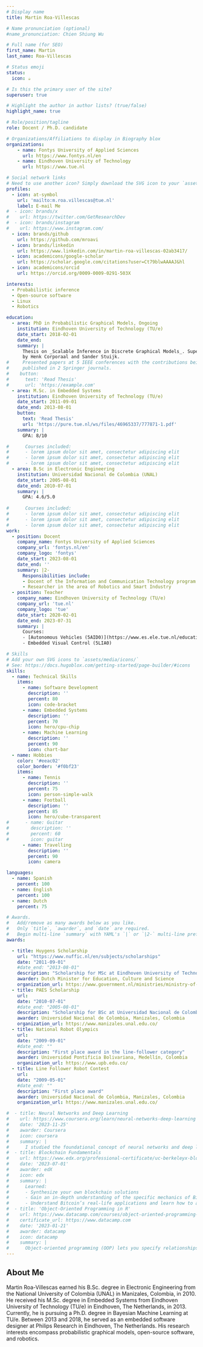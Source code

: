 ```yaml
---
# Display name
title: Martin Roa-Villescas

# Name pronunciation (optional)
#name_pronunciation: Chien Shiung Wu

# Full name (for SEO)
first_name: Martin
last_name: Roa-Villescas

# Status emoji
status:
  icon: ☕️

# Is this the primary user of the site?
superuser: true

# Highlight the author in author lists? (true/false)
highlight_name: true

# Role/position/tagline
role: Docent / Ph.D. candidate

# Organizations/Affiliations to display in Biography blox
organizations:
    - name: Fontys University of Applied Sciences
      url: https://www.fontys.nl/en
    - name: Eindhoven University of Technology
      url: https://www.tue.nl

# Social network links
# Need to use another icon? Simply download the SVG icon to your `assets/media/icons/` folder.
profiles:
  - icon: at-symbol
    url: 'mailto:m.roa.villescas@tue.nl'
    label: E-mail Me
#  - icon: brands/x
#    url: https://twitter.com/GetResearchDev
#  - icon: brands/instagram
#    url: https://www.instagram.com/
  - icon: brands/github
    url: https://github.com/mroavi
  - icon: brands/linkedin
    url: https://www.linkedin.com/in/martin-roa-villescas-02ab3417/
  - icon: academicons/google-scholar
    url: https://scholar.google.com/citations?user=Ct79blwAAAAJ&hl
  - icon: academicons/orcid
    url: https://orcid.org/0009-0009-0291-503X

interests:
  - Probabilistic inference
  - Open-source software
  - Linux
  - Robotics

education:
  - area: PhD in Probabilistic Graphical Models, Ongoing
    institution: Eindhoven University of Technology (TU/e)
    date_start: 2018-02-01
    date_end:
    summary: |
      Thesis on _Scalable Inference in Discrete Graphical Models_. Supervised
      by Henk Corporaal and Sander Stuijk.
#     Presented papers at 5 IEEE conferences with the contributions being
#     published in 2 Springer journals.
#    button:
#      text: 'Read Thesis'
#      url: 'https://example.com'
  - area: M.Sc. in Embedded Systems
    institution: Eindhoven University of Technology (TU/e)
    date_start: 2011-09-01
    date_end: 2013-08-01
    button:
      text: 'Read Thesis'
      url: 'https://pure.tue.nl/ws/files/46965337/777871-1.pdf'
    summary: |
      GPA: 8/10

#      Courses included:
#      - lorem ipsum dolor sit amet, consectetur adipiscing elit
#      - lorem ipsum dolor sit amet, consectetur adipiscing elit
#      - lorem ipsum dolor sit amet, consectetur adipiscing elit
  - area: B.Sc in Electronic Engineering
    institution: Universidad Nacional de Colombia (UNAL)
    date_start: 2005-08-01
    date_end: 2010-07-01
    summary: |
      GPA: 4.6/5.0
      
#      Courses included:
#      - lorem ipsum dolor sit amet, consectetur adipiscing elit
#      - lorem ipsum dolor sit amet, consectetur adipiscing elit
#      - lorem ipsum dolor sit amet, consectetur adipiscing elit
work:
  - position: Docent
    company_name: Fontys University of Applied Sciences
    company_url: 'fontys.nl/en'
    company_logo: 'fontys'
    date_start: 2023-08-01
    date_end: ''
    summary: |2-
      Responsibilities include:
      - Docent of the Information and Communication Technology program
      - Researcher in the area of Robotics and Smart Industry
  - position: Teacher
    company_name: Eindhoven University of Technology (TU/e)
    company_url: 'tue.nl'
    company_logo: 'tue'
    date_start: 2020-02-01
    date_end: 2023-07-31
    summary: |
      Courses:
      - [Autonomous Vehicles (5AID0)](https://www.es.ele.tue.nl/education/5aid0/)
      - Embedded Visual Control (5LIA0)

# Skills
# Add your own SVG icons to `assets/media/icons/`
# See: https://docs.hugoblox.com/getting-started/page-builder/#icons
skills:
  - name: Technical Skills
    items:
      - name: Software Development
        description: ''
        percent: 80
        icon: code-bracket
      - name: Embedded Systems
        description: ''
        percent: 70
        icon: hero/cpu-chip
      - name: Machine Learning
        description: ''
        percent: 90
        icon: chart-bar
  - name: Hobbies
    color: '#eeac02'
    color_border: '#f0bf23'
    items:
      - name: Tennis
        description: ''
        percent: 75
        icon: person-simple-walk
      - name: Football
        description: ''
        percent: 85
        icon: hero/cube-transparent
#      - name: Guitar
#        description: ''
#        percent: 60
#        icon: guitar
      - name: Travelling
        description: ''
        percent: 90
        icon: camera

languages:
  - name: Spanish
    percent: 100
  - name: English
    percent: 100
  - name: Dutch
    percent: 75

# Awards.
#   Add/remove as many awards below as you like.
#   Only `title`, `awarder`, and `date` are required.
#   Begin multi-line `summary` with YAML's `|` or `|2-` multi-line prefix and indent 2 spaces below.
awards:

  - title: Huygens Scholarship
    url: "https://www.nuffic.nl/en/subjects/scholarships"
    date: "2011-09-01"
    #date_end: "2013-08-01"
    description: "Scholarship for MSc at Eindhoven University of Technology, Eindhoven, The Netherlands."
    awarder: Dutch Minister for Education, Culture and Science
    organization_url: https://www.government.nl/ministries/ministry-of-education-culture-and-science
  - title: PAES Scholarship
    url:
    date: "2010-07-01"
    #date_end: "2005-08-01"
    description: "Scholarship for BSc at Universidad Nacional de Colombia, Manizales, Colombia."
    awarder: Universidad Nacional de Colombia, Manizales, Colombia
    organization_url: https://www.manizales.unal.edu.co/
  - title: National Robot Olympics
    url:
    date: "2009-09-01"
    #date_end: ""
    description: "First place award in the line-follower category"
    awarder: Universidad Pontificia Bolivariana, Medellín, Colombia
    organization_url: https://www.upb.edu.co/
  - title: Line Follower Robot Contest
    url:
    date: "2009-05-01"
    #date_end: ""
    description: "First place award"
    awarder: Universidad Nacional de Colombia, Manizales, Colombia
    organization_url: https://www.manizales.unal.edu.co/

#  - title: Neural Networks and Deep Learning
#    url: https://www.coursera.org/learn/neural-networks-deep-learning
#    date: '2023-11-25'
#    awarder: Coursera
#    icon: coursera
#    summary: |
#      I studied the foundational concept of neural networks and deep learning. By the end, I was familiar with the significant technological trends driving the rise of deep learning; build, train, and apply fully connected deep neural networks; implement efficient (vectorized) neural networks; identify key parameters in a neural network’s architecture; and apply deep learning to your own applications.
#  - title: Blockchain Fundamentals
#    url: https://www.edx.org/professional-certificate/uc-berkeleyx-blockchain-fundamentals
#    date: '2023-07-01'
#    awarder: edX
#    icon: edx
#    summary: |
#      Learned:
#      - Synthesize your own blockchain solutions
#      - Gain an in-depth understanding of the specific mechanics of Bitcoin
#      - Understand Bitcoin’s real-life applications and learn how to attack and destroy Bitcoin, Ethereum, smart contracts and Dapps, and alternatives to Bitcoin’s Proof-of-Work consensus algorithm
#  - title: 'Object-Oriented Programming in R'
#    url: https://www.datacamp.com/courses/object-oriented-programming-with-s3-and-r6-in-r
#    certificate_url: https://www.datacamp.com
#    date: '2023-01-21'
#    awarder: datacamp
#    icon: datacamp
#    summary: |
#      Object-oriented programming (OOP) lets you specify relationships between functions and the objects that they can act on, helping you manage complexity in your code. This is an intermediate level course, providing an introduction to OOP, using the S3 and R6 systems. S3 is a great day-to-day R programming tool that simplifies some of the functions that you write. R6 is especially useful for industry-specific analyses, working with web APIs, and building GUIs.
---
```


## About Me

Martin Roa-Villescas earned his B.Sc. degree in Electronic Engineering from
the National University of Colombia (UNAL) in Manizales, Colombia, in 2010. He
received his M.Sc. degree in Embedded Systems from Eindhoven University of
Technology (TU/e) in Eindhoven, The Netherlands, in 2013. Currently, he is
pursuing a Ph.D. degree in Bayesian Machine Learning at TU/e. Between 2013 and
2018, he served as an embedded software designer at Philips Research in
Eindhoven, The Netherlands. His research interests encompass probabilistic
graphical models, open-source software, and robotics.
